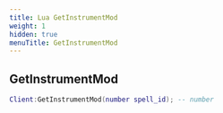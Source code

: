 ```yaml
---
title: Lua GetInstrumentMod
weight: 1
hidden: true
menuTitle: GetInstrumentMod
---
```

## GetInstrumentMod
```lua
Client:GetInstrumentMod(number spell_id); -- number
```